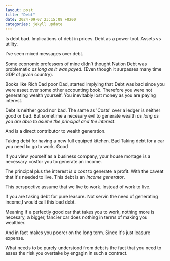 ```yaml
---
layout: post
title: "Debt"
date: 2024-09-07 23:15:09 +0200
categories: jekyll update
---
```


Is debt bad.
Implications of debt in prices.
Debt as a power tool.
Assets vs utility.

I've seen mixed messages over debt.

Some economic professors of mine didn't thought Nation Debt was problematic _as long as it was payed_. (Even though it surpasses many time GDP of _given_ country).

Books like Rich Dad poor Dad, started implying that Debt was bad since you
were asset over some other accounting book. Therefore you were not generating wealth yourself. You inevitably lost money as you are paying interest.

Debt is neither good nor bad. The same as 'Costs' over a ledger is neither good or bad. But sometime a necesary evil to generate wealth _as long as you are able to asume the principal and the interest_.

And is a direct contributor to wealth generation.

Taking debt for having a new full equiped kitchen. Bad
Taking debt for a car you need to go to work. Good

If you view yourself as a business company, your house mortage is a necessary costfor you to generate an income.

The principal plus the interest _is a cost_ to generate a profit. With the caveat
that it's needed to live.
This debt is an _income generator_.

This perspective assume that we live to work. Instead of work to live.

If you are taking debt for pure leasure. Not servin the need of generating income,I would call this bad debt.

Meaning if a perfectly good car that takes you to work, nothing more is necesary, a bigger, fancier car does nothing in terms of making you wealthier.

And in fact makes you poorer on the long term. Since it's just leasure expense.

What needs to be purely understood from debt is the fact that you need to asses
the risk you overtake by engagin in such a contract.
